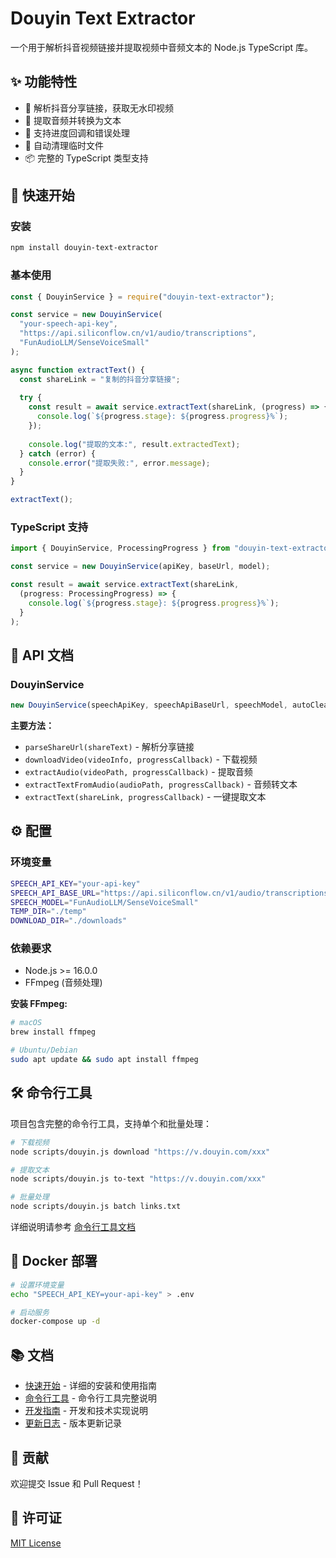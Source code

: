 # Douyin Text Extractor

一个用于解析抖音视频链接并提取视频中音频文本的 Node.js TypeScript 库。

## ✨ 功能特性

- 📱 解析抖音分享链接，获取无水印视频
- 🎵 提取音频并转换为文本
- 🔄 支持进度回调和错误处理
- 🧹 自动清理临时文件
- 📦 完整的 TypeScript 类型支持

## 🚀 快速开始

### 安装

```bash
npm install douyin-text-extractor
```

### 基本使用

```javascript
const { DouyinService } = require("douyin-text-extractor");

const service = new DouyinService(
  "your-speech-api-key",
  "https://api.siliconflow.cn/v1/audio/transcriptions",
  "FunAudioLLM/SenseVoiceSmall"
);

async function extractText() {
  const shareLink = "复制的抖音分享链接";
  
  try {
    const result = await service.extractText(shareLink, (progress) => {
      console.log(`${progress.stage}: ${progress.progress}%`);
    });
    
    console.log("提取的文本:", result.extractedText);
  } catch (error) {
    console.error("提取失败:", error.message);
  }
}

extractText();
```

### TypeScript 支持

```typescript
import { DouyinService, ProcessingProgress } from "douyin-text-extractor";

const service = new DouyinService(apiKey, baseUrl, model);

const result = await service.extractText(shareLink, 
  (progress: ProcessingProgress) => {
    console.log(`${progress.stage}: ${progress.progress}%`);
  }
);
```

## 📖 API 文档

### DouyinService

```javascript
new DouyinService(speechApiKey, speechApiBaseUrl, speechModel, autoCleanTempFiles)
```

**主要方法：**

- `parseShareUrl(shareText)` - 解析分享链接
- `downloadVideo(videoInfo, progressCallback)` - 下载视频
- `extractAudio(videoPath, progressCallback)` - 提取音频
- `extractTextFromAudio(audioPath, progressCallback)` - 音频转文本
- `extractText(shareLink, progressCallback)` - 一键提取文本

## ⚙️ 配置

### 环境变量

```bash
SPEECH_API_KEY="your-api-key"
SPEECH_API_BASE_URL="https://api.siliconflow.cn/v1/audio/transcriptions"
SPEECH_MODEL="FunAudioLLM/SenseVoiceSmall"
TEMP_DIR="./temp"
DOWNLOAD_DIR="./downloads"
```

### 依赖要求

- Node.js >= 16.0.0
- FFmpeg (音频处理)

**安装 FFmpeg:**
```bash
# macOS
brew install ffmpeg

# Ubuntu/Debian
sudo apt update && sudo apt install ffmpeg
```

## 🛠️ 命令行工具

项目包含完整的命令行工具，支持单个和批量处理：

```bash
# 下载视频
node scripts/douyin.js download "https://v.douyin.com/xxx"

# 提取文本
node scripts/douyin.js to-text "https://v.douyin.com/xxx"

# 批量处理
node scripts/douyin.js batch links.txt
```

详细说明请参考 [命令行工具文档](./docs/CLI.md)

## 🐳 Docker 部署

```bash
# 设置环境变量
echo "SPEECH_API_KEY=your-api-key" > .env

# 启动服务
docker-compose up -d
```

## 📚 文档

- [快速开始](./docs/QUICKSTART.md) - 详细的安装和使用指南
- [命令行工具](./docs/CLI.md) - 命令行工具完整说明
- [开发指南](./docs/DEVELOPMENT.md) - 开发和技术实现说明
- [更新日志](./CHANGELOG.md) - 版本更新记录

## 🤝 贡献

欢迎提交 Issue 和 Pull Request！

## 📄 许可证

[MIT License](./LICENSE)
